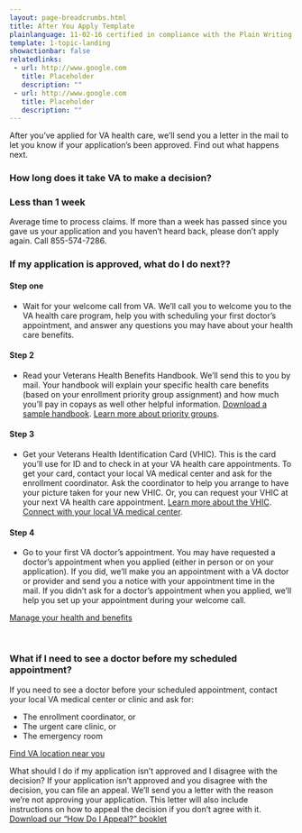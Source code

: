 ```yaml
---
layout: page-breadcrumbs.html
title: After You Apply Template
plainlanguage: 11-02-16 certified in compliance with the Plain Writing Act
template: 1-topic-landing
showactionbar: false
relatedlinks:
 - url: http://www.google.com
   title: Placeholder
   description: ""
 - url: http://www.google.com
   title: Placeholder
   description: ""
---
```


After you’ve applied for VA health care, we’ll send you a letter in the mail to let you know if your application’s been approved. Find out what happens next.

### How long does it take VA to make a decision?

<div class="call-out" markdown="0">

<h3 style="padding:0">Less than 1 week</h3>
<p style="padding:0">Average time to process claims. If more than a week has passed since you gave us your application and you haven’t heard back, please don’t apply again. Call 855-574-7286.</p>

</div>

### If my application is approved, what do I do next??

#### Step one
- Wait for your welcome call from VA. We’ll call you to welcome you to the VA health care program, help you with scheduling your first doctor’s appointment, and answer any questions you may have about your health care benefits.

#### Step 2
- Read your Veterans Health Benefits Handbook. We’ll send this to you by mail. Your handbook will explain your specific health care benefits (based on your enrollment priority group assignment) and how much you’ll pay in copays as well other helpful information.
[Download a sample handbook](https://www.va.gov/healthbenefits/vhbh/publications/vhbh_sample_handbook_2014.pdf). 
[Learn more about priority groups](https://www.va.gov/healthbenefits/resources/priority_groups.asp). 

#### Step 3
- Get your Veterans Health Identification Card (VHIC). This is the card you’ll use for ID and to check in at your VA health care appointments. To get your card, contact your local VA medical center and ask for the enrollment coordinator. Ask the coordinator to help you arrange to have your picture taken for your new VHIC. Or, you can request your VHIC at your next VA health care appointment. [Learn more about the VHIC](https://www.va.gov/HEALTHBENEFITS/vhic/index.asp).
[Connect with your local VA medical center](https://www.va.gov/health/vamc/). 

#### Step 4
- Go to your first VA doctor’s appointment. You may have requested a doctor’s appointment when you applied (either in person or on your application). If you did, we’ll make you an appointment with a VA doctor or provider and send you a notice with your appointment time in the mail. If you didn’t ask for a doctor’s appointment when you applied, we’ll help you set up your appointment during your welcome call. 


<a class="usa-button-primary" href="/healthcare/prescriptions">Manage your health and benefits</a>

<div markdown="0"><br></div>

### What if I need to see a doctor before my scheduled appointment?

If you need to see a doctor before your scheduled appointment, contact your local VA medical center or clinic and ask for:
- The enrollment coordinator, or
- The urgent care clinic, or
- The emergency room

[Find VA location near you](/facilities)

What should I do if my application isn’t approved and I disagree with the decision? 
If your application isn’t approved and you disagree with the decision, you can file an appeal. We’ll send you a letter with the reason we’re not approving your application. This letter will also include instructions on how to appeal the decision if you don’t agree with it. [Download our “How Do I Appeal?” booklet](http://www.bva.va.gov/docs/Pamphlets/How-Do-I-Appeal-Booklet--508Compliance.pdf) 


<div markdown="0"><br></div>
